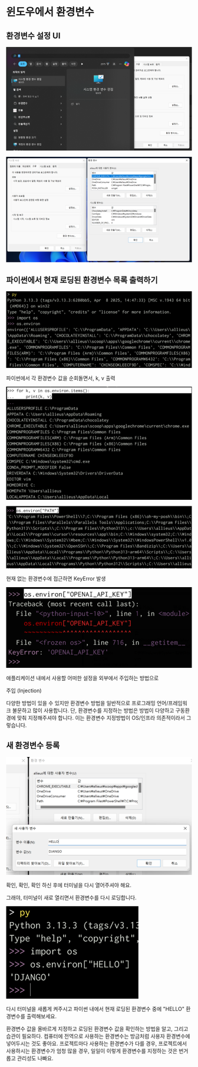 # 윈도우에서 환경변수

## 환경변수 설정 UI

![img.png](img.png)

![img_1.png](img_1.png)

## 파이썬에서 현재 로딩된 환경변수 목록 출력하기

![img_2.png](img_2.png)

파이썬에서 각 환경변수 값을 순회돌면서, k, v 출력

![img_3.png](img_3.png)

![img_4.png](img_4.png)

현재 없는 환경변수에 접근하면 KeyError 발생

![img_5.png](img_5.png)

애플리케이션 내에서 사용할 어떠한 설정을 외부에서 주입하는 방법으로

주입 (Injection)

다양한 방법이 있을 수 있지만
환경변수 방법을 일반적으로 프로그래밍 언어/프레임워크 불문하고
많이 사용합니다.
단, 환경변수를 지정하는 방법은 방법이 다양하고
구동환경에 맞춰 지정해주셔야 합니다.
이는 환경변수 지정방법이 OS/인프라 의존적이라서 그렇습니다.

## 새 환경변수 등록

![img_6.png](img_6.png)

확인, 확인, 확인  하신 후에
터미널을 다시 열어주셔야 해요.

그래야, 터미널이 새로 열리면서
환경변수를 다시 로딩합니다.

![img_7.png](img_7.png)

다시 터미널을 새롭게 켜주시고
파이썬 내에서 현재 로딩된 환경변수 중에
"HELLO" 환경변수를 출력해보세요.

환경변수 값을 올바르게 지정하고
로딩된 환경변수 값을 확인하는 방법을 알고, 그리고 습관이 필요하다.
컴퓨터에 전역으로 사용하는 환경변수는
방금처럼 사용자 환경변수에 넣어두시는 것도 좋아요.
프로젝트마다 사용하는 환경변수가 다를 경우,
프로젝트에서 사용하시는 환경변수가 엄청 많을 경우,
일일이 이렇게 환경변수를 지정하는 것은 번거롭고
관리성도 나빠요.
